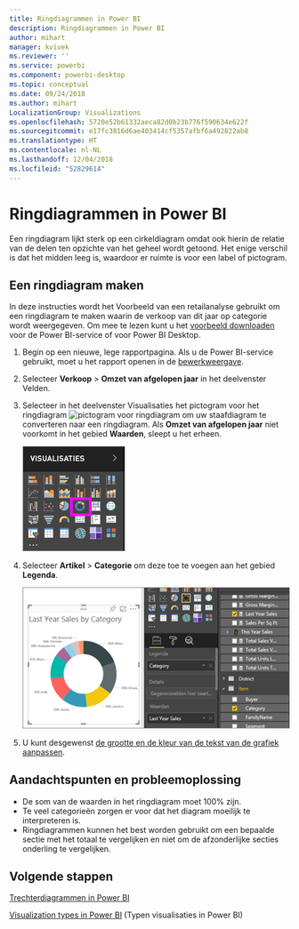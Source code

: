 ```yaml
---
title: Ringdiagrammen in Power BI
description: Ringdiagrammen in Power BI
author: mihart
manager: kvivek
ms.reviewer: ''
ms.service: powerbi
ms.component: powerbi-desktop
ms.topic: conceptual
ms.date: 09/24/2018
ms.author: mihart
LocalizationGroup: Visualizations
ms.openlocfilehash: 5720e52b61332aeca82d0b23b776f590634e622f
ms.sourcegitcommit: e17fc3816d6ae403414cf5357afbf6a492822ab8
ms.translationtype: HT
ms.contentlocale: nl-NL
ms.lasthandoff: 12/04/2018
ms.locfileid: "52829614"
---
```

# <a name="doughnut-charts-in-power-bi"></a>Ringdiagrammen in Power BI
Een ringdiagram lijkt sterk op een cirkeldiagram omdat ook hierin de relatie van de delen ten opzichte van het geheel wordt getoond. Het enige verschil is dat het midden leeg is, waardoor er ruimte is voor een label of pictogram.

## <a name="create-a-doughnut-chart"></a>Een ringdiagram maken
In deze instructies wordt het Voorbeeld van een retailanalyse gebruikt om een ringdiagram te maken waarin de verkoop van dit jaar op categorie wordt weergegeven. Om mee te lezen kunt u het [voorbeeld downloaden](../sample-datasets.md) voor de Power BI-service of voor Power BI Desktop.

1. Begin op een nieuwe, lege rapportpagina. Als u de Power BI-service gebruikt, moet u het rapport openen in de [bewerkweergave](../service-interact-with-a-report-in-editing-view.md).

2. Selecteer **Verkoop** \> **Omzet van afgelopen jaar** in het deelvenster Velden.  
   
3. Selecteer in het deelvenster Visualisaties het pictogram voor het ringdiagram ![pictogram voor ringdiagram](media/power-bi-visualization-doughnut-charts/power-bi-icon.png) om uw staafdiagram te converteren naar een ringdiagram. Als **Omzet van afgelopen jaar** niet voorkomt in het gebied **Waarden**, sleept u het erheen.
     
   ![Visualisatiedeelvenster met ringdiagram geselecteerd](media/power-bi-visualization-doughnut-charts/power-bi-doughnut-chart.png)

4. Selecteer **Artikel** \> **Categorie** om deze toe te voegen aan het gebied **Legenda**. 
     
    ![ringdiagram naast het deelvenster Velden](media/power-bi-visualization-doughnut-charts/power-bi-doughnut-done.png)

5. U kunt desgewenst [de grootte en de kleur van de tekst van de grafiek aanpassen](power-bi-visualization-customize-title-background-and-legend.md). 

## <a name="considerations-and-troubleshooting"></a>Aandachtspunten en probleemoplossing
* De som van de waarden in het ringdiagram moet 100% zijn.
* Te veel categorieën zorgen er voor dat het diagram moeilijk te interpreteren is.
* Ringdiagrammen kunnen het best worden gebruikt om een bepaalde sectie met het totaal te vergelijken en niet om de afzonderlijke secties onderling te vergelijken. 

## <a name="next-steps"></a>Volgende stappen
[Trechterdiagrammen in Power BI](power-bi-visualization-funnel-charts.md)

[Visualization types in Power BI](power-bi-visualization-types-for-reports-and-q-and-a.md) (Typen visualisaties in Power BI)


